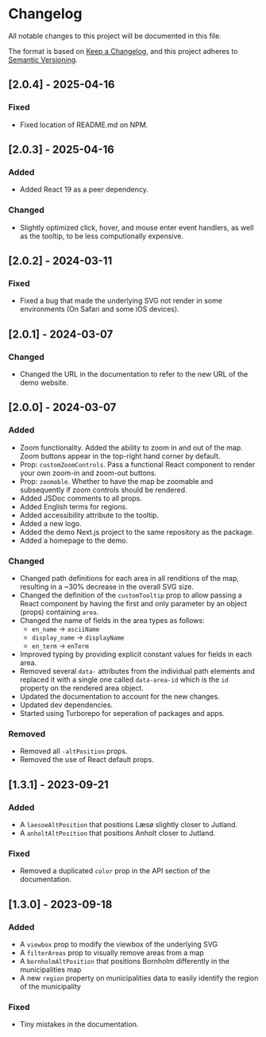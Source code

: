# Changelog

All notable changes to this project will be documented in this file.

The format is based on [Keep a Changelog](https://keepachangelog.com/en/1.0.0/),
and this project adheres to [Semantic Versioning](https://semver.org/spec/v2.0.0.html).

## [2.0.4] - 2025-04-16

### Fixed

- Fixed location of README.md on NPM.

## [2.0.3] - 2025-04-16

### Added

- Added React 19 as a peer dependency.

### Changed

- Slightly optimized click, hover, and mouse enter event handlers, as well as the tooltip, to be less computionally expensive.

## [2.0.2] - 2024-03-11

### Fixed

- Fixed a bug that made the underlying SVG not render in some environments (On Safari and some iOS devices).

## [2.0.1] - 2024-03-07

### Changed

- Changed the URL in the documentation to refer to the new URL of the demo website.

## [2.0.0] - 2024-03-07

### Added

- Zoom functionality. Added the ability to zoom in and out of the map. Zoom buttons appear in the top-right hand corner by default.
- Prop: `customZoomControls`. Pass a functional React component to render your own zoom-in and zoom-out buttons.
- Prop: `zoomable`. Whether to have the map be zoomable and subsequently if zoom controls should be rendered.
- Added JSDoc comments to all props.
- Added English terms for regions.
- Added accessibility attribute to the tooltip.
- Added a new logo.
- Added the demo Next.js project to the same repository as the package.
- Added a homepage to the demo.

### Changed

- Changed path definitions for each area in all renditions of the map, resulting in a ~30% decrease in the overall SVG size.
- Changed the definition of the `customTooltip` prop to allow passing a React component by having the first and only parameter by an object (props) containing `area`.
- Changed the name of fields in the area types as follows:
  - `en_name` -> `asciiName`
  - `display_name` -> `displayName`
  - `en_term` -> `enTerm`
- Improved typing by providing explicit constant values for fields in each area.
- Removed several `data-` attributes from the individual path elements and replaced it with a single one called `data-area-id` which is the `id` property on the rendered area object.
- Updated the documentation to account for the new changes.
- Updated dev dependencies.
- Started using Turborepo for seperation of packages and apps.

### Removed

- Removed all `-altPosition` props.
- Removed the use of React default props.

## [1.3.1] - 2023-09-21

### Added

- A `laesoeAltPosition` that positions Læsø slightly closer to Jutland.
- A `anholtAltPosition` that positions Anholt closer to Jutland.

### Fixed

- Removed a duplicated `color` prop in the API section of the documentation.

## [1.3.0] - 2023-09-18

### Added

- A `viewbox` prop to modify the viewbox of the underlying SVG
- A `filterAreas` prop to visually remove areas from a map
- A `bornholmAltPosition` that positions Bornholm differently in the municipalities map
- A new `region` property on municipalities data to easily identify the region of the municipality

### Fixed

- Tiny mistakes in the documentation.
